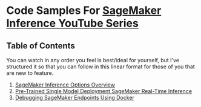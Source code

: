 # Code Samples For [SageMaker Inference YouTube Series](https://www.youtube.com/watch?v=omFOOr4elnc&list=PLThJtS7RDkOeo9mpNjFVnIGDyiazAm9Uk)

## Table of Contents
You can watch in any order you feel is best/ideal for yourself, but I've structured it so that you can follow in this linear format for those of you that are new to feature.

1. [SageMaker Inference Options Overview](https://www.youtube.com/watch?v=pVVKqiMiArc&t=12s)
2. [Pre-Trained Single Model Deployment SageMaker Real-Time Inference](https://www.youtube.com/watch?v=omFOOr4elnc&t=924s)
3. [Debugging SageMaker Endpoints Using Docker](https://www.youtube.com/watch?v=UQHufr-DToE)
